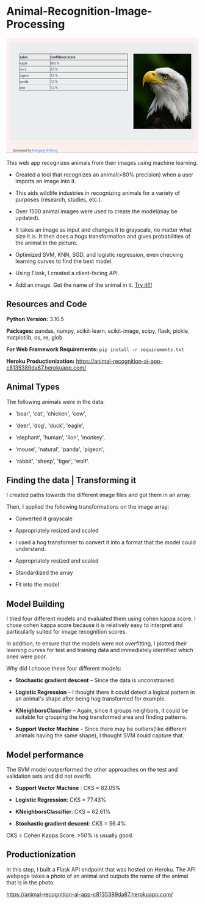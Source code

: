 # Animal-Recognition-Image-Processing

<p align="center">
  <a href="https://animal-recognition-ai-app-c8135389da87.herokuapp.com/">
    <img src="picture11.png" alt="Logo" width=600 height=300>
  </a>

</p>

This web app recognizes animals from their images using machine learning.

* Created a tool that recognizes an animal(>80% precision) when a user imports an image into it.

* This aids wildlife industries in recognizing animals for a variety of purposes (research, studies, etc.).

* Over 1500 animal images were used to create the model(may be updated).

* It takes an image as input and changes it to grayscale, no matter what size it is. It then does a hogs transformation and gives probabilities of the animal in the picture.

* Optimized SVM, KNN, SGD, and logistic regression, even checking learning curves to find the best model.

* Using Flask, I created a client-facing API.

* Add an image. Get the name of the animal in it. [Try it!!!](https://animal-recognition-ai-app-c8135389da87.herokuapp.com/)

## Resources and Code

**Python Version:** 3.10.5 

**Packages:** pandas, numpy, scikit-learn, scikit-image, scipy, flask, pickle, matplotlib, os, re, glob          

**For Web Framework Requirements:**  ```pip install -r requirements.txt```   

**Heroku Productionization:** https://animal-recognition-ai-app-c8135389da87.herokuapp.com/

## Animal Types

The following animals were in the data:

* 'bear', 'cat', 'chicken', 'cow', 

* 'deer', 'dog', 'duck', 'eagle',

* 'elephant', 'human', 'lion', 'monkey', 

* 'mouse', 'natural', 'panda', 'pigeon',

* 'rabbit', 'sheep', 'tiger', 'wolf'.

## Finding the data | Transforming it

I created paths towards the different image files and got them in an array.

Then, I applied the following transformations on the image array:

* Converted it grayscale

* Appropriately resized and scaled

* I used a hog transformer to convert it into a format that the model could understand.

* Appropriately resized and scaled

* Standardized the array

* Fit into the model

## Model Building 

I tried four different models and evaluated them using cohen kappa score. I chose cohen kappa score because it is relatively easy to interpret and particularly suited for image recognition scores.   

In addition, to ensure that the models were not overfitting, I plotted their learning curves for test and training data and immediately identified which ones were poor.

Why did I choose these four different models:

*    **Stochastic gradient descent** – Since the data is unconstrained.

*    **Logistic Regression** – I thought there it could detect a logical pattern in an animal's shape after being hog transformed for example.

*    **KNeighborsClassifier** – Again, since it groups neighbors, it could be suitable for grouping the hog transformed area and finding patterns.

*    **Support Vector Machine** – Since there may be outliers(like different animals having the same shape), I thought SVM could capture that.

## Model performance

The SVM model outperformed the other approaches on the test and validation sets and did not overfit.

*    **Support Vector Machine** : CKS = 82.05%

*    **Logistic Regression**: CKS = 77.43%

*    **KNeighborsClassifier**: CKS = 62.61%

*    **Stochastic gradient descent**: CKS = 56.4%                

CKS = Cohen Kappa Score. >50% is usually good.

## Productionization 

In this step, I built a Flask API endpoint that was hosted on Heroku. The API webpage takes a photo of an animal and outputs the name of the animal that is in the photo.        

https://animal-recognition-ai-app-c8135389da87.herokuapp.com/
